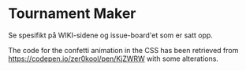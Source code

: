 # Tournament Maker
Se spesifikt på WIKI-sidene og issue-board'et som er satt opp.

The code for the confetti animation in the CSS has been retrieved from https://codepen.io/zer0kool/pen/KjZWRW with some alterations.
